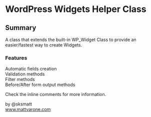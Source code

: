 #  WordPress Widgets Helper Class

## Summary

A class that extends the built-in WP_Widget Class to provide an easier/fastest way to create Widgets.

### Features

Automatic fields creation  
Validation methods  
Filter methods  
Before/After form output methods  

Check the inline comments for more information.

by @sksmatt  
www.mattvarone.com